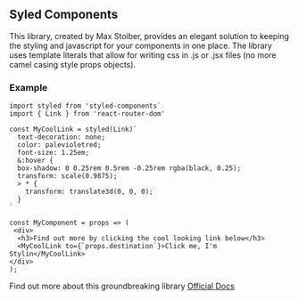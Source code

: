 ## Syled Components
This library, created by Max Stoiber, provides an elegant solution to keeping the styling and javascript for your components in one place. 
The library uses template literals that allow for writing css in .js or .jsx files (no more camel casing style props objects). 

### Example
```
import styled from 'styled-components`
import { Link } from 'react-router-dom'

const MyCoolLink = styled(Link)`
  text-decoration: none;
  color: palevioletred;
  font-size: 1.25em;
  &:hover {
  box-shadow: 0 0.25rem 0.5rem -0.25rem rgba(black, 0.25);
  transform: scale(0.9875);
  > * {
    transform: translate3d(0, 0, 0);
  }
`

const MyComponent = props => (
 <div>
  <h3>Find out more by clicking the cool looking link below</h3>
  <MyCoolLink to={`props.destination`}>Click me, I'm Stylin</MyCoolLink>
</div>
);
```

Find out more about this groundbreaking library
[Official Docs](https://www.styled-components.com/docs)
